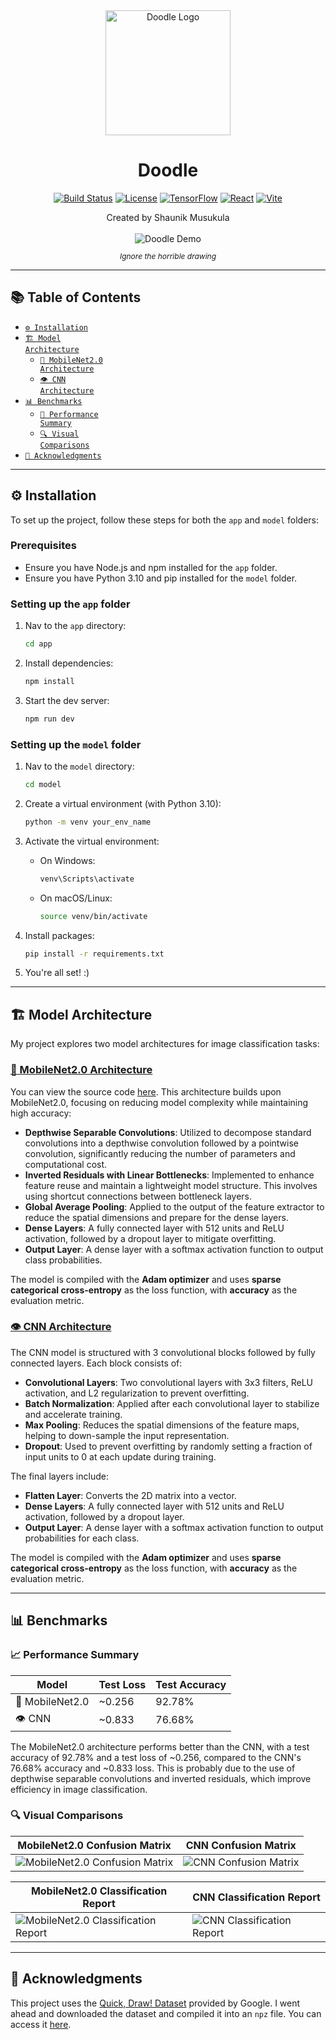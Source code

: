 <div align="center">
  <img src="assets/logo.svg" width="200" alt="Doodle Logo"/>
  <h1>Doodle</h1>
  
  [![Build Status](https://img.shields.io/badge/build-passing-brightgreen)](https://github.com/shaunikm/doodle)
  [![License](https://img.shields.io/badge/license-MIT-blue)](LICENSE)
  [![TensorFlow](https://img.shields.io/badge/tensorflow-2.10-yellow)](https://tensorflow.org)
  [![React](https://img.shields.io/badge/react-%5E18.0.0-blue?logo=react)](https://reactjs.org/)
  [![Vite](https://img.shields.io/badge/vite-%5E5.0.0-646CFF?logo=vite)](https://vitejs.dev/)
</div>

<div align="center">Created by Shaunik Musukula</div>
<br>
<div align="center">
  <img src="assets/demos/doodle_demo_windmill.gif" alt="Doodle Demo"/>
  <p style="font-size: 12px;"><em>Ignore the horrible drawing</em></p>
</div>


---

## 📚 Table of Contents
- [<code>⚙️ Installation</code>](#-installation)
- [<code>🏗️ Model Architecture</code>](#-model-architecture)
  - [<code>🧠 MobileNet2.0 Architecture</code>](#-mobilenet20-architecture)
  - [<code>👁️ CNN Architecture</code>](#-cnn-architecture)
- [<code>📊 Benchmarks</code>](#-benchmarks)
  - [<code>🚀 Performance Summary</code>](#-performance-summary)
  - [<code>🔍 Visual Comparisons</code>](#-visual-comparisons)
- [<code>🙏 Acknowledgments</code>](#-acknowledgments)

---

## ⚙️ Installation

To set up the project, follow these steps for both the `app` and `model` folders:

### Prerequisites

- Ensure you have Node.js and npm installed for the `app` folder.
- Ensure you have Python 3.10 and pip installed for the `model` folder.

### Setting up the `app` folder

1. Nav to the `app` directory:
   ```bash
   cd app
   ```

2. Install dependencies:
   ```bash
   npm install
   ```

3. Start the dev server:
   ```bash
   npm run dev
   ```

### Setting up the `model` folder

1. Nav to the `model` directory:
   ```bash
   cd model
   ```

2. Create a virtual environment (with Python 3.10):
   ```bash
   python -m venv your_env_name
   ```

3. Activate the virtual environment:

   - On Windows:
     ```bash
     venv\Scripts\activate
     ```

   - On macOS/Linux:
     ```bash
     source venv/bin/activate
     ```

4. Install packages:
   ```bash
   pip install -r requirements.txt
   ```

5. You're all set! :)

---

## 🏗️ Model Architecture

My project explores two model architectures for image classification tasks:

### [🧠 MobileNet2.0 Architecture](model/model/model.keras)
You can view the source code [here](model/model.py). This architecture builds upon MobileNet2.0, focusing on reducing model complexity while maintaining high accuracy:

- **Depthwise Separable Convolutions**: Utilized to decompose standard convolutions into a depthwise convolution followed by a pointwise convolution, significantly reducing the number of parameters and computational cost.
- **Inverted Residuals with Linear Bottlenecks**: Implemented to enhance feature reuse and maintain a lightweight model structure. This involves using shortcut connections between bottleneck layers.
- **Global Average Pooling**: Applied to the output of the feature extractor to reduce the spatial dimensions and prepare for the dense layers.
- **Dense Layers**: A fully connected layer with 512 units and ReLU activation, followed by a dropout layer to mitigate overfitting.
- **Output Layer**: A dense layer with a softmax activation function to output class probabilities.

The model is compiled with the **Adam optimizer** and uses **sparse categorical cross-entropy** as the loss function, with **accuracy** as the evaluation metric.

### [👁️ CNN Architecture](model/model/cnn.keras)
The CNN model is structured with 3 convolutional blocks followed by fully connected layers. Each block consists of:

- **Convolutional Layers**: Two convolutional layers with 3x3 filters, ReLU activation, and L2 regularization to prevent overfitting.
- **Batch Normalization**: Applied after each convolutional layer to stabilize and accelerate training.
- **Max Pooling**: Reduces the spatial dimensions of the feature maps, helping to down-sample the input representation.
- **Dropout**: Used to prevent overfitting by randomly setting a fraction of input units to 0 at each update during training.

The final layers include:

- **Flatten Layer**: Converts the 2D matrix into a vector.
- **Dense Layers**: A fully connected layer with 512 units and ReLU activation, followed by a dropout layer.
- **Output Layer**: A dense layer with a softmax activation function to output probabilities for each class.

The model is compiled with the **Adam optimizer** and uses **sparse categorical cross-entropy** as the loss function, with **accuracy** as the evaluation metric.

---

## 📊 Benchmarks

### 📈 Performance Summary

| Model                | Test Loss | Test Accuracy |
|----------------------|-----------|---------------|
| 🧠 MobileNet2.0         | ~0.256     | 92.78%        |
| 👁️ CNN                  | ~0.833     | 76.68%        |

The MobileNet2.0 architecture performs better than the CNN, with a test accuracy of 92.78% and a test loss of ~0.256, compared to the CNN's 76.68% accuracy and ~0.833 loss. This is probably due to the use of depthwise separable convolutions and inverted residuals, which improve efficiency in image classification.

### 🔍 Visual Comparisons

| MobileNet2.0 Confusion Matrix | CNN Confusion Matrix |
|-------------------------------|----------------------|
| ![MobileNet2.0 Confusion Matrix](assets/mobilenet2.0_benchmarks/confusion_matrix.png) | ![CNN Confusion Matrix](assets/cnn_benchmarks/confusion_matrix.png) |

| MobileNet2.0 Classification Report | CNN Classification Report |
|------------------------------------|---------------------------|
| ![MobileNet2.0 Classification Report](assets/mobilenet2.0_benchmarks/classification_report.png) | ![CNN Classification Report](assets/cnn_benchmarks/classification_report.png) |

---

## 🙏 Acknowledgments

This project uses the [Quick, Draw! Dataset](https://quickdraw.withgoogle.com/data) provided by Google. I went ahead and downloaded the dataset and compiled it into an `npz` file. You can access it [here](https://drive.google.com/drive/folders/1eCo87_mNv0MAS-3zTeKbxPg8cCcrVFNH).
